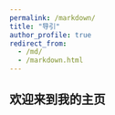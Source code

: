 ```yaml
---
permalink: /markdown/
title: "导引"
author_profile: true
redirect_from: 
  - /md/
  - /markdown.html
---
```


## 欢迎来到我的主页



